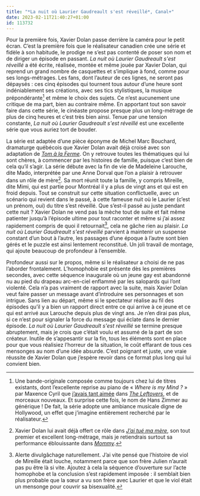 ```yaml
---
title: "*La nuit où Laurier Gaudreault s'est réveillé*, Canal+"
date: 2023-02-11T21:40:27+01:00
id: 113732 
---
```


Pour la première fois, Xavier Dolan passe derrière la caméra pour le petit écran. C’est la première fois que le réalisateur canadien crée une série et fidèle à son habitude, le prodige ne s’est pas contenté de poser son nom et de diriger un épisode en passant. *La nuit où Laurier Gaudreault s'est réveillé* a été écrite, réalisée, montée et même jouée par Xavier Dolan, qui reprend un grand nombre de casquettes et s’implique à fond, comme pour ses longs-métrages. Les fans, dont l’auteur de ces lignes, ne seront pas dépaysés : ces cinq épisodes qui tournent tous autour d’une heure sont indéniablement ses créations, avec ses tics stylistiques, la musique prépondérante[^1] et même le choix des sujets. Ce n’est aucunement une critique de ma part, bien au contraire même. En apportant tout son savoir faire dans cette série, le cinéaste propose presque plus un long-métrage de plus de cinq heures et c’est très bien ainsi. Tenue par une tension constante, *La nuit où Laurier Gaudreault s'est réveillé* est une excellente série que vous auriez tort de bouder.

La série est adaptée d’une pièce éponyme de Michel Marc Bouchard, dramaturge québécois que Xavier Dolan avait déjà croisé avec son adaptation de [*Tom à la Ferme*](https://voiretmanger.fr/tom-ferme-dolan/). On y retrouve toutes les thématiques qui lui sont chères, à commencer par les histoires de famille, puisque c’est bien de cela qu’il s’agir. La série débute avec la fin de vie de Madeleine Larouche, dite Mado, interprétée par une Anne Dorval que l’on a plaisir à retrouver dans un rôle de mère[^2]. Sa mort réunit toute la famille, y compris Mireille, dite Mimi, qui est partie pour Montréal il y a plus de vingt ans et qui est en froid depuis. Tout se construit sur cette situation conflictuelle, avec un scénario qui revient dans le passé, à cette fameuse nuit où le Laurier (c’est un prénom, oui) du titre s’est réveillé. Que s’est-il passé au juste pendant cette nuit ? Xavier Dolan ne vend pas la mèche tout de suite et fait même patienter jusqu’à l’épisode ultime pour tout raconter et même si j’ai assez rapidement compris de quoi il retournait[^3], cela ne gâche rien au plaisir. *La nuit où Laurier Gaudreault s'est réveillé* parvient à maintenir un suspense constant d’un bout à l’autre, les passages d’une époque à l’autre sont bien gérés et le puzzle est ainsi lentement reconstitué. Un joli travail de montage, qui ajoute beaucoup de profondeur à l’ensemble.

Profondeur aussi sur le propos, même si le réalisateur a choisi de ne pas l’aborder frontalement. L’homophobie est présente dès les premières secondes, avec cette séquence inaugurale où un jeune gay est abandonné nu au pied du drapeau arc-en-ciel enflammé par les salopards qui l’ont violenté. Cela n’a pas vraiment de rapport avec la suite, mais Xavier Dolan veut faire passer un message avant d’introduire ses personnages et son intrigue. Sans lien au départ, même si le spectateur réalise au fil des épisodes qu’il y a bien un rapport direct entre ce qui arrive à ce jeune et ce qui est arrivé aux Larouche depuis plus de vingt ans. Je n’en dirai pas plus, si ce n’est pour signaler la force du message qui éclate dans le dernier épisode. *La nuit où Laurier Gaudreault s'est réveillé* se termine presque abruptement, mais je crois que c’était voulu et assumé de la part de son créateur. Inutile de s’appesantir sur la fin, tous les éléments sont en place pour que vous réalisiez l’horreur de la situation, le coût effarant de tous ces mensonges au nom d’une idée absurde. C’est poignant et juste, une vraie réussite de Xavier Dolan que j’espère revoir dans ce format plus long qui lui convient bien. 

[^1]: Une bande-originale composée comme toujours chez lui de titres existants, dont l’excellente reprise au piano de « *Where is my Mind ?* » par Maxence Cyril que [j’avais tant aimée](https://voiretmanger.fr/where-is-my-mind/) dans [*The Leftovers*](https://voiretmanger.fr/leftovers-lindelof-perrotta-hbo/), et de morceaux nouveaux. Et surprise cette fois, le nom de Hans Zimmer au générique ! De fait, la série adopte une ambiance musicale digne de Hollywood, un effet que j’imagine entièrement recherché par le réalisateur.

[^2]: Xavier Dolan lui avait déjà offert ce rôle dans [*J’ai tué ma mère*](https://voiretmanger.fr/jai-tue-ma-mere-dolan/), son tout premier et excellent long-métrage, mais je retiendrais surtout sa performance éblouissante dans [*Mommy*](https://voiretmanger.fr/mommy-dolan/).

[^3]: Alerte divulgâchage naturellement. J’ai vite pensé que l’histoire de viol de Mireille était louche, notamment parce que son frère Julien n’aurait pas pu être là si vite. Ajoutez à cela la séquence d’ouverture sur l’acte homophobe et la conclusion s’est rapidement imposée : il semblait bien plus probable que la sœur a vu son frère avec Laurier et que le viol était un mensonge pour couvrir sa bisexualité.
